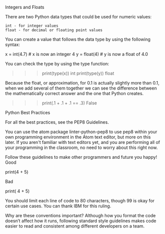 Integers and Floats

There are two Python data types that could be used for numeric values:

    int - for integer values
    float - for decimal or floating point values

You can create a value that follows the data type by using the following syntax:

x = int(4.7)   # x is now an integer 4
y = float(4)   # y is now a float of 4.0

You can check the type by using the type function:

>>> print(type(x))
int
>>> print(type(y))
float

Because the float, or approximation, for 0.1 is actually slightly more than 0.1, when we add several of them together we can see the difference between the mathematically correct answer and the one that Python creates.

>>> print(.1 + .1 + .1 == .3)
False

Python Best Practices

For all the best practices, see the PEP8 Guidelines.

You can use the atom package linter-python-pep8 to use pep8 within your own programming environment in the Atom text editor, but more on this later. If you aren't familiar with text editors yet, and you are performing all of your programming in the classroom, no need to worry about this right now.

Follow these guidelines to make other programmers and future you happy!
Good

print(4 + 5)

Bad

print(                       4 + 5)

You should limit each line of code to 80 characters, though 99 is okay for certain use cases. You can thank IBM for this ruling.

Why are these conventions important? Although how you format the code doesn’t affect how it runs, following standard style guidelines makes code easier to read and consistent among different developers on a team.
